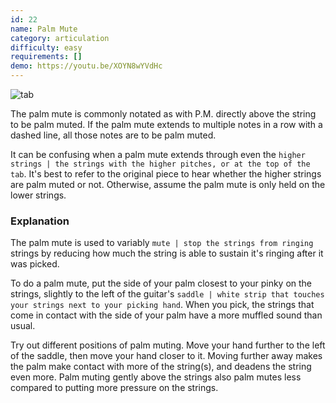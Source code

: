 ```yaml
---
id: 22
name: Palm Mute
category: articulation
difficulty: easy
requirements: []
demo: https://youtu.be/XOYN8wYVdHc
---
```


![tab](/img/t/palm-mute.jpg)

The palm mute is commonly notated as with P.M. directly above the string to be palm muted. If the palm mute extends to multiple notes in a row with a dashed line, all those notes are to be palm muted.

It can be confusing when a palm mute extends through even the `higher strings | the strings with the higher pitches, or at the top of the tab`. It's best to refer to the original piece to hear whether the higher strings are palm muted or not. Otherwise, assume the palm mute is only held on the lower strings.

### Explanation

The palm mute is used to variably `mute | stop the strings from ringing` strings by reducing how much the string is able to sustain it's ringing after it was picked.

To do a palm mute, put the side of your palm closest to your pinky on the strings, slightly to the left of the guitar's `saddle | white strip that touches your strings next to your picking hand`. When you pick, the strings that come in contact with the side of your palm have a more muffled sound than usual.

Try out different positions of palm muting. Move your hand further to the left of the saddle, then move your hand closer to it. Moving further away makes the palm make contact with more of the string(s), and deadens the string even more. Palm muting gently above the strings also palm mutes less compared to putting more pressure on the strings.
